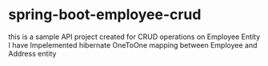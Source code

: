 # spring-boot-employee-crud
this is a sample API project created for CRUD operations on Employee Entity
I have Impelemented hibernate OneToOne mapping between Employee and Address entity
